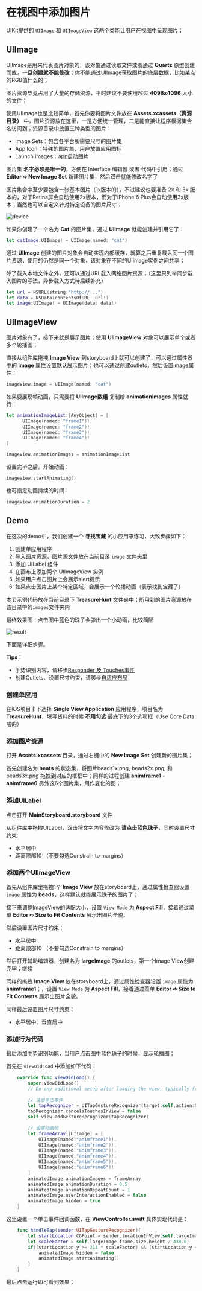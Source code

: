 # 在视图中添加图片

UIKit提供的 `UIImage` 和 `UIImageView` 这两个类能让用户在视图中呈现图片；

## UIImage

UIImage是用来代表图片对象的，该对象通过读取文件或者通过 **Quartz** 原型创建而成，**一旦创建就不能修改**；你不能通过UIImage获取图片的底层数据，比如某点的RGB值什么的；

图片资源毕竟占用了大量的存储资源，平时建议不要使用超过 **4096x4096** 大小的文件；

使用UIImage也是比较简单，首先你要将图片文件放在 **Assets.xcassets（资源目录）** 中，图片资源放在这里，一是方便统一管理，二是能直接让程序根据集合名访问到；资源目录中放置三种类型的图片：

 - Image Sets：包含各平台所需要尺寸的图片集
 - App Icon：特殊的图片集，用户放置应用图标
 - Launch images：app启动图片
 
 图片集 **名字必须是唯一的**，方便在 Interface 编辑器 或者 代码中引用；通过 **Editor ➪ New Image Set** 新建图片集，然后双击就能修改名字了

图片集合中至少要包含一张基本图片（1x版本的），不过建议也要准备 2x 和 3x 版本的，对于Retina屏会自动使用2x版本，而对于iPhone 6 Plus会自动使用3x版本；当然也可以自定义针对特定设备的图片尺寸：

![device](https://lh3.googleusercontent.com/-Q3ahabozU7o/Vzp1MQbPNyI/AAAAAAAACpM/fDhsHqT8YmseQuzAD6nK239GonDbGJvvwCCo/s800/2016-05-16_09-26-51.png)

如果你创建了一个名为 **Cat** 的图片集，通过 **UIImage** 就能创建并引用它了：

```swift
let catImage:UIImage! = UIImage(named: "cat")
```

通过 **UIImage**  创建的图片对象会自动实现内部缓存，就算之后重复载入同一个图片资源，使用的仍然是同一个对象，该对象在不同的UIImage实例之间共享；

除了载入本地文件之外，还可以通过URL载入网络图片资源；（这里只列举同步载入图片的写法，异步载入方式待后续补充）

```swift
let url = NSURL(string:"http://...") 
let data = NSData(contentsOfURL: url!) 
let image:UIImage! = UIImage(data: data!)
```

## UIImageView

图片对象有了，接下来就是展示图片；使用 **UIImageView** 对象可以展示单个或者多个轮播图；

直接从组件库拖拽 **Image View** 到storyboard上就可以创建了，可以通过属性器中的 **image** 属性设置默认展示图片；也可以通过创建outlets，然后设置image属性：

```swift
imageView.image = UIImage(named: "cat")
```

如果要展现帧动画，只需要将 **UIImage数组** 复制给 **animationImages** 属性就行：

```swift
let animationImageList:[AnyObject] = [ 
      UIImage(named: "frame1")!,
      UIImage(named: "frame2")!, 
      UIImage(named: "frame3")!, 
      UIImage(named: "frame4")!
]

imageView.animationImages = animationImageList
```

设置完毕之后，开始动画：

```swift
imageView.startAnimating()
```

也可指定动画持续的时间：

```swift
imageView.animationDuration = 2
```


## Demo

在这次的demo中，我们创建一个 **寻找宝藏** 的小应用来练习，大致步骤如下：

 1. 创建单应用程序
 2. 导入图片资源，图片源文件放在当前目录 `image` 文件夹里
 3. 添加 UILabel 组件
 4. 在画布上添加两个 UIImageView 实例
 5. 如果用户点击图片上会展示alert提示
 6. 如果点击图片上某个特定区域，会展示一个轮播动画（表示找到宝藏了）
 
本节示例代码放在当前目录下 **TreasureHunt** 文件夹中；所用到的图片资源放在该目录中的`images`文件夹内

最终效果图：点击图中蓝色的珠子会弹出一个小动画，比较简陋

![result](https://lh3.googleusercontent.com/-xBjrHW4vtAM/VzsIJbJmICI/AAAAAAAACp8/VgK65n-_nHoDXC73QYJvy7a791KLniaJACCo/s800/treasureHunt.gif)
 
下面是详细步骤。

**Tips**：
 - 手势识别内容，请移步[Responder 及 Touches事件](./touch.md)
 - 创建Outlets、设置尺寸约束，请移步[自适应布局](../basic/adaptive.md)

### 创建单应用

在iOS项目卡下选择 **Single View Application** 应用程序，项目名为 **TreasureHunt**，填写资料的时候 **不用勾选** 最底下的3个选项框（Use Core Data啥的）

### 添加图片资源

打开 **Assets.xcassets** 目录，通过右键中的 **New Image Set** 创建新的图片集；

首先创建名为 **beats** 的状态集，将图片beads1x.png, beads2x.png, 和 beads3x.png 拖拽到对应的框框中；同样的过程创建 **animframe1** - **animframe6** 另外这6个图片集，用作变化的图；

### 添加UILabel

点击打开 **MainStoryboard.storyboard** 文件

从组件库中拖拽UILabel，双击将文字内容修改为 **请点击蓝色珠子**，同时设置尺寸约束:

  - 水平居中
  - 距离顶部10 （不要勾选Constrain to margins）


### 添加两个UIImageView

首先从组件库里拖拽1个 **Image View** 放在storyboard上，通过属性检查器设置 `image` 属性为 **beads**，这样默认就能展示珠子的图片了；

接下来调整ImageView的适配大小，设置 `View Mode` 为 **Aspect Fill**，接着通过菜单 **Editor ➪ Size to Fit Contents** 展示出图片全貌。

然后设置图片尺寸约束：

  - 水平居中
  - 距离顶部10 （不要勾选Constrain to margins）

然后打开辅助编辑器，创建名为 **largeImage** 的outlets，第一个Image View创建完毕；继续

同样的拖拽 **Image View** 放在storyboard上，通过属性检查器设置 `image` 属性为 **animframe1**；，设置 `View Mode` 为 **Aspect Fill**，接着通过菜单 **Editor ➪ Size to Fit Contents** 展示出图片全貌。

同样最后设置图片尺寸约束：

  - 水平居中、垂直居中

### 添加行为代码

最后添加手势识别功能，当用户点击图中蓝色珠子的时候，显示轮播图；

首先在 `viewDidLoad` 中添加如下代码：

```swift
    override func viewDidLoad() {
        super.viewDidLoad()
        // Do any additional setup after loading the view, typically from a nib.
        
        // 注册单击事件
        let tapRecognizer = UITapGestureRecognizer(target:self,action:Selector("handleTap:"))
        tapRecognizer.cancelsTouchesInView = false
        self.view.addGestureRecognizer(tapRecognizer)
        
        // 设置动画帧
        let frameArray:[UIImage] = [
            UIImage(named:"animframe1")!,
            UIImage(named:"animframe2")!,
            UIImage(named:"animframe3")!,
            UIImage(named:"animframe4")!,
            UIImage(named:"animframe5")!,
            UIImage(named:"animframe6")!
        ]
        animatedImage.animationImages = frameArray
        animatedImage.animationDuration = 0.5
        animatedImage.animationRepeatCount = 1
        animatedImage.userInteractionEnabled = false
        animatedImage.hidden = true
    }
```

这里设置一个单击事件回调函数，在 **ViewController.swift** 具体实现代码是：

```swift
    func handleTap(sender:UITapGestureRecognizer){
        let startLocation:CGPoint = sender.locationInView(self.largeImage)
        let scaleFactor = self.largeImage.frame.size.height / 430.0;
        if((startLocation.y >= 211 * scaleFactor) && (startLocation.y <= (211+104)*scaleFactor)){
            animatedImage.hidden = false
            animatedImage.startAnimating()
        }
    }
```

最后点击运行即可看到效果；
